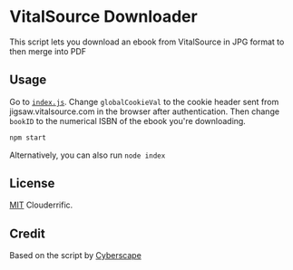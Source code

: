 # VitalSource Downloader

This script lets you download an ebook from VitalSource in JPG format to then merge into PDF

## Usage

Go to [`index.js`](index.js). Change `globalCookieVal` to the cookie header sent from jigsaw.vitalsource.com in the browser after authentication. Then change `bookID` to the numerical ISBN of the ebook you're downloading.

```bash
npm start
```

Alternatively, you can also run `node index`

## License

[MIT](LICENSE) Clouderrific.

## Credit

Based on the script by [Cyberscape](https://github.com/cscape/vitalsource-dl)
